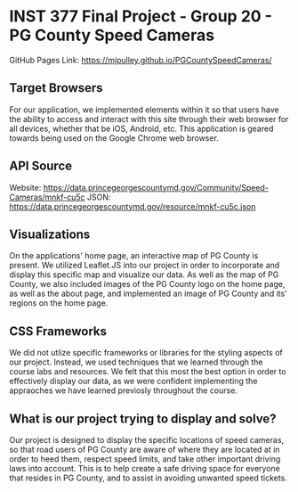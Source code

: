 # INST 377 Final Project - Group 20 - PG County Speed Cameras
GitHub Pages Link: https://mjpulley.github.io/PGCountySpeedCameras/

## Target Browsers
For our application, we implemented elements within it so that users have the ability to access and interact with this site through their web browser for all devices, whether that be iOS, Android, etc. This application is geared towards being used on the Google Chrome web browser.

## API Source
Website: https://data.princegeorgescountymd.gov/Community/Speed-Cameras/mnkf-cu5c
JSON: https://data.princegeorgescountymd.gov/resource/mnkf-cu5c.json

## Visualizations
On the applications' home page, an interactive map of PG County is present. We utilized Leaflet.JS into our project in order to incorporate and display this specific map and visualize our data. As well as the map of PG County, we also included images of the PG County logo on the home page, as well as the about page, and implemented an image of PG County and its' regions on the home page.

## CSS Frameworks
We did not utlize specific frameworks or libraries for the styling aspects of our project. Instead, we used techniques that we learned through the course labs and resources. We felt that this most the best option in order to effectively display our data, as we were confident implementing the appraoches we have learned previosly throughout the course.

## What is our project trying to display and solve?
Our project is designed to display the specific locations of speed cameras, so that road users of PG County are aware of where they are located at in order to heed them, respect speed limits, and take other important driving laws into account. This is to help create a safe driving space for everyone that resides in PG County, and to assist in avoiding unwanted speed tickets.